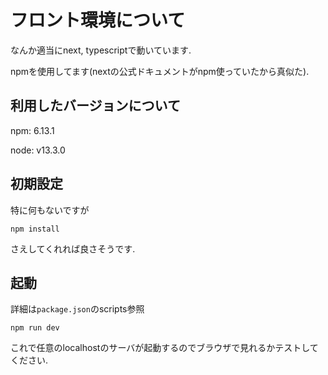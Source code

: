 # フロント環境について

なんか適当にnext, typescriptで動いています.

npmを使用してます(nextの公式ドキュメントがnpm使っていたから真似た).

## 利用したバージョンについて

npm: 6.13.1

node: v13.3.0

## 初期設定

特に何もないですが

```
npm install
```

さえしてくれれば良さそうです.

## 起動

詳細は`package.json`のscripts参照

```
npm run dev
```

これで任意のlocalhostのサーバが起動するのでブラウザで見れるかテストしてください.
